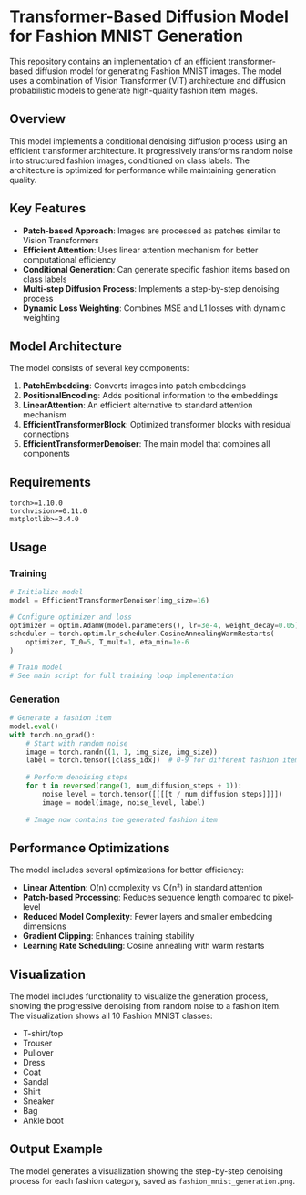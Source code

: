 # Transformer-Based Diffusion Model for Fashion MNIST Generation

This repository contains an implementation of an efficient transformer-based diffusion model for generating Fashion MNIST images. The model uses a combination of Vision Transformer (ViT) architecture and diffusion probabilistic models to generate high-quality fashion item images.

## Overview

This model implements a conditional denoising diffusion process using an efficient transformer architecture. It progressively transforms random noise into structured fashion images, conditioned on class labels. The architecture is optimized for performance while maintaining generation quality.

## Key Features

- **Patch-based Approach**: Images are processed as patches similar to Vision Transformers
- **Efficient Attention**: Uses linear attention mechanism for better computational efficiency
- **Conditional Generation**: Can generate specific fashion items based on class labels
- **Multi-step Diffusion Process**: Implements a step-by-step denoising process
- **Dynamic Loss Weighting**: Combines MSE and L1 losses with dynamic weighting

## Model Architecture

The model consists of several key components:

1. **PatchEmbedding**: Converts images into patch embeddings
2. **PositionalEncoding**: Adds positional information to the embeddings
3. **LinearAttention**: An efficient alternative to standard attention mechanism
4. **EfficientTransformerBlock**: Optimized transformer blocks with residual connections
5. **EfficientTransformerDenoiser**: The main model that combines all components

## Requirements

```
torch>=1.10.0
torchvision>=0.11.0
matplotlib>=3.4.0
```

## Usage

### Training

```python
# Initialize model
model = EfficientTransformerDenoiser(img_size=16)

# Configure optimizer and loss
optimizer = optim.AdamW(model.parameters(), lr=3e-4, weight_decay=0.05)
scheduler = torch.optim.lr_scheduler.CosineAnnealingWarmRestarts(
    optimizer, T_0=5, T_mult=1, eta_min=1e-6
)

# Train model
# See main script for full training loop implementation
```

### Generation

```python
# Generate a fashion item
model.eval()
with torch.no_grad():
    # Start with random noise
    image = torch.randn((1, 1, img_size, img_size))
    label = torch.tensor([class_idx])  # 0-9 for different fashion items
    
    # Perform denoising steps
    for t in reversed(range(1, num_diffusion_steps + 1)):
        noise_level = torch.tensor([[[[t / num_diffusion_steps]]]])
        image = model(image, noise_level, label)
        
    # Image now contains the generated fashion item
```

## Performance Optimizations

The model includes several optimizations for better efficiency:

- **Linear Attention**: O(n) complexity vs O(n²) in standard attention
- **Patch-based Processing**: Reduces sequence length compared to pixel-level
- **Reduced Model Complexity**: Fewer layers and smaller embedding dimensions
- **Gradient Clipping**: Enhances training stability
- **Learning Rate Scheduling**: Cosine annealing with warm restarts

## Visualization

The model includes functionality to visualize the generation process, showing the progressive denoising from random noise to a fashion item. The visualization shows all 10 Fashion MNIST classes:

- T-shirt/top
- Trouser
- Pullover
- Dress
- Coat
- Sandal
- Shirt
- Sneaker
- Bag
- Ankle boot

## Output Example

The model generates a visualization showing the step-by-step denoising process for each fashion category, saved as `fashion_mnist_generation.png`.
